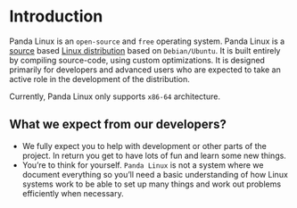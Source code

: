 # Introduction

Panda Linux is an `open-source` and `free` operating system. Panda Linux is a [source](http://en.wikipedia.org/wiki/source_code) based [Linux distribution](http://en.wikipedia.org/wiki/Linux_distribution) based on `Debian/Ubuntu`.
It is built entirely by compiling source-code, using custom optimizations. It is designed primarily for developers and advanced users who are expected to take an active role in the development of the distribution.

Currently, Panda Linux only supports `x86-64` architecture.

## What we expect from our developers?

- We fully expect you to help with development or other parts of the project. In return you get to have lots of fun and learn some new things.
- You’re to think for yourself. `Panda Linux` is not a system where we document everything so you’ll need a basic understanding of how Linux systems work to be able to set up many things and work out problems efficiently when necessary.
